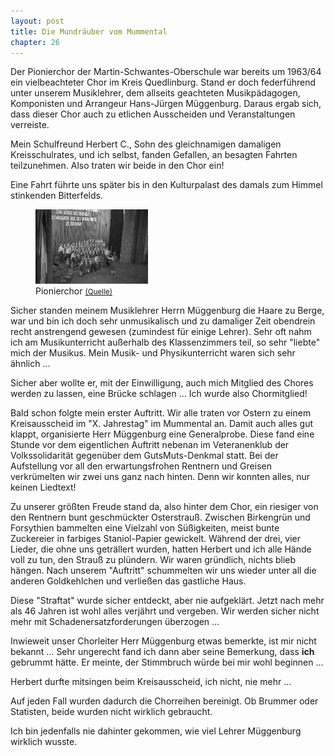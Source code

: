 ```yaml
---  
layout: post
title: Die Mundräuber vom Mummental
chapter: 26
---  
```




Der Pionierchor der Martin-Schwantes-Oberschule war bereits um 1963/64 ein
vielbeachteter Chor im Kreis Quedlinburg. Stand er doch federführend unter
unserem Musiklehrer, dem allseits geachteten Musikpädagogen, Komponisten und
Arrangeur Hans-Jürgen Müggenburg. Daraus ergab sich, dass dieser Chor auch zu
etlichen Ausscheiden und Veranstaltungen verreiste.

Mein Schulfreund Herbert C., Sohn des gleichnamigen damaligen Kreisschulrates,
und ich selbst, fanden Gefallen, an besagten Fahrten teilzunehmen. Also traten
wir beide in den Chor ein!

Eine Fahrt führte uns später bis in den Kulturpalast des damals zum Himmel
stinkenden Bitterfelds.

<figure class="left"><a href="/bilder/106.jpg" title="Klicken f&uuml;r Grossansicht" rel="facebox"><img title="Pionierchor" src="/bilder/thumb-106.png"></a><figcaption>Pionierchor <small><a href="http://commons.wikimedia.org/wiki/File:Fotothek_df_roe-neg_0006243_021_Auftritt_eines_Pionierchors.jpg?uselang=de#file">(Quelle)</a></small></figcaption></figure>
 Sicher standen meinem Musiklehrer Herrn Müggenburg die Haare zu
Berge, war und bin ich doch sehr unmusikalisch und zu damaliger Zeit obendrein
recht anstrengend gewesen (zumindest für einige Lehrer). Sehr oft nahm ich am
Musikunterricht außerhalb des Klassenzimmers teil, so sehr "liebte" mich der
Musikus. Mein Musik- und Physikunterricht waren sich sehr ähnlich …

Sicher aber wollte er, mit der Einwilligung, auch mich Mitglied des Chores
werden zu lassen, eine Brücke schlagen … Ich wurde also Chormitglied!

Bald schon folgte mein erster Auftritt. Wir alle traten vor Ostern zu einem
Kreisausscheid im "X. Jahrestag" im Mummental an. Damit auch alles gut klappt,
organisierte Herr Müggenburg eine Generalprobe. Diese fand eine Stunde vor dem
eigentlichen Auftritt nebenan im Veteranenklub der Volkssolidarität gegenüber
dem GutsMuts-Denkmal statt. Bei der Aufstellung vor all den erwartungsfrohen
Rentnern und Greisen verkrümelten wir zwei uns ganz nach hinten. Denn wir
konnten alles, nur keinen Liedtext!

Zu unserer größten Freude stand da, also hinter dem Chor, ein riesiger von den
Rentnern bunt geschmückter Osterstrauß. Zwischen Birkengrün und Forsythien
bammelten eine Vielzahl von Süßigkeiten, meist bunte Zuckereier in farbiges
Staniol-Papier gewickelt. Während der drei, vier Lieder, die ohne uns
geträllert wurden, hatten Herbert und ich alle Hände voll zu tun, den Strauß
zu plündern. Wir waren gründlich, nichts blieb hängen. Nach unserem "Auftritt"
schummelten wir uns wieder unter all die anderen Goldkehlchen und verließen
das gastliche Haus.

Diese "Straftat" wurde sicher entdeckt, aber nie aufgeklärt. Jetzt nach mehr
als 46 Jahren ist wohl alles verjährt und vergeben. Wir werden sicher nicht
mehr mit Schadenersatzforderungen überzogen …

Inwieweit unser Chorleiter Herr Müggenburg etwas bemerkte, ist mir nicht
bekannt … Sehr ungerecht fand ich dann aber seine Bemerkung, dass **ich**
gebrummt hätte. Er meinte, der Stimmbruch würde bei mir wohl beginnen …

Herbert durfte mitsingen beim Kreisausscheid, ich nicht, nie mehr …

Auf jeden Fall wurden dadurch die Chorreihen bereinigt. Ob Brummer oder
Statisten, beide wurden nicht wirklich gebraucht.

Ich bin jedenfalls nie dahinter gekommen, wie viel Lehrer Müggenburg wirklich
wusste.

